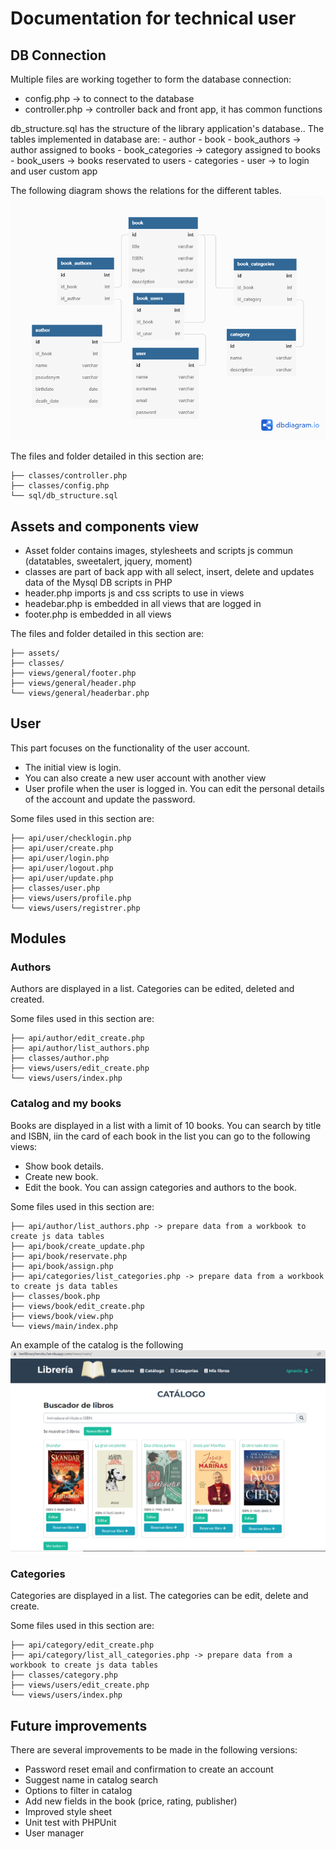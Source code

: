# Documentation for technical user


## DB Connection

Multiple files are working together to form the database connection:
- config.php -> to connect to the database
- controller.php -> controller back and front app, it has common functions

db_structure.sql has the structure of the library application's database.. The tables implemented in database are:
	- author
	- book
	- book_authors -> author assigned to books
	- book_categories -> category assigned to books
	- book_users -> books reservated to users
	- categories
	- user -> to login and user custom app


  The following diagram shows the relations for the different tables.
  ![Diagram](../assets/img/diagram.PNG)

The files and folder detailed in this section are:
  ```
  ├── classes/controller.php
  ├── classes/config.php
  └── sql/db_structure.sql
  ```



## Assets and components view

- Asset folder contains images, stylesheets and scripts js commun (datatables, sweetalert, jquery, moment)
- classes are part of back app with all select, insert, delete and updates data of the Mysql DB scripts in PHP
- header.php imports js and css scripts to use in views
- headebar.php is embedded in all views that are logged in
- footer.php is embedded in all views

The files and folder detailed in this section are:
  ```º
  ├── assets/
  ├── classes/
  ├── views/general/footer.php
  ├── views/general/header.php
  └── views/general/headerbar.php
  ```



## User

This part focuses on the functionality of the user account. 
- The initial view is login.
- You can also create a new user account with another view
- User profile when the user is logged in. You can edit the personal details of the account and update the password.

Some files used in this section are:
  ```
  ├── api/user/checklogin.php
  ├── api/user/create.php
  ├── api/user/login.php
  ├── api/user/logout.php
  ├── api/user/update.php
  ├── classes/user.php
  ├── views/users/profile.php
  └── views/users/registrer.php
  ```



## Modules


### Authors

Authors are displayed in a list. Categories can be edited, deleted and created.

Some files used in this section are:
  ```
  ├── api/author/edit_create.php
  ├── api/author/list_authors.php
  ├── classes/author.php
  ├── views/users/edit_create.php
  └── views/users/index.php
  ```


### Catalog and my books

Books are displayed in a list with a limit of 10 books. You can search by title and ISBN, iin the card of each book in the list you can go to the following views:
- Show book details.
- Create new book.
- Edit the book. You can assign categories and authors to the book.

Some files used in this section are:
  ```
  ├── api/author/list_authors.php -> prepare data from a workbook to create js data tables
  ├── api/book/create_update.php
  ├── api/book/reservate.php
  ├── api/book/assign.php
  ├── api/categories/list_categories.php -> prepare data from a workbook to create js data tables
  ├── classes/book.php
  ├── views/book/edit_create.php
  ├── views/book/view.php
  └── views/main/index.php
  ```

  An example of the catalog is the following
  ![Diagram](../assets/img/catalog.PNG)

### Categories

Categories are displayed in a list. The categories can be edit, delete and create.

Some files used in this section are:
  ```
  ├── api/category/edit_create.php
  ├── api/category/list_all_categories.php -> prepare data from a workbook to create js data tables
  ├── classes/category.php
  ├── views/users/edit_create.php
  └── views/users/index.php
  ```



## Future improvements

There are several improvements to be made in the following versions:
- Password reset email and confirmation to create an account
- Suggest name in catalog search
- Options to filter in catalog
- Add new fields in the book (price, rating, publisher)
- Improved style sheet
- Unit test with PHPUnit
- User manager
